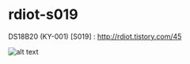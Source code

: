 # rdiot-s019
DS18B20 (KY-001) [S019] : http://rdiot.tistory.com/45

![alt text](http://cfile30.uf.tistory.com/image/22711C4157C8DD122C8C5A)
